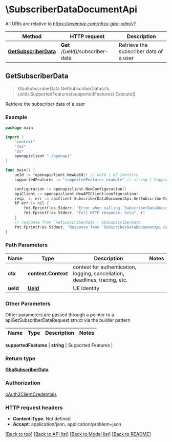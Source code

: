 # \SubscriberDataDocumentApi

All URIs are relative to *https://example.com/nhss-gba-sdm/v1*

Method | HTTP request | Description
------------- | ------------- | -------------
[**GetSubscriberData**](SubscriberDataDocumentApi.md#GetSubscriberData) | **Get** /{ueId}/subscriber-data | Retrieve the subscriber data of a user



## GetSubscriberData

> GbaSubscriberData GetSubscriberData(ctx, ueId).SupportedFeatures(supportedFeatures).Execute()

Retrieve the subscriber data of a user

### Example

```go
package main

import (
    "context"
    "fmt"
    "os"
    openapiclient "./openapi"
)

func main() {
    ueId := *openapiclient.NewUeId() // UeId | UE Identity
    supportedFeatures := "supportedFeatures_example" // string | Supported Features (optional)

    configuration := openapiclient.NewConfiguration()
    apiClient := openapiclient.NewAPIClient(configuration)
    resp, r, err := apiClient.SubscriberDataDocumentApi.GetSubscriberData(context.Background(), ueId).SupportedFeatures(supportedFeatures).Execute()
    if err != nil {
        fmt.Fprintf(os.Stderr, "Error when calling `SubscriberDataDocumentApi.GetSubscriberData``: %v\n", err)
        fmt.Fprintf(os.Stderr, "Full HTTP response: %v\n", r)
    }
    // response from `GetSubscriberData`: GbaSubscriberData
    fmt.Fprintf(os.Stdout, "Response from `SubscriberDataDocumentApi.GetSubscriberData`: %v\n", resp)
}
```

### Path Parameters


Name | Type | Description  | Notes
------------- | ------------- | ------------- | -------------
**ctx** | **context.Context** | context for authentication, logging, cancellation, deadlines, tracing, etc.
**ueId** | [**UeId**](.md) | UE Identity | 

### Other Parameters

Other parameters are passed through a pointer to a apiGetSubscriberDataRequest struct via the builder pattern


Name | Type | Description  | Notes
------------- | ------------- | ------------- | -------------

 **supportedFeatures** | **string** | Supported Features | 

### Return type

[**GbaSubscriberData**](GbaSubscriberData.md)

### Authorization

[oAuth2ClientCredentials](../README.md#oAuth2ClientCredentials)

### HTTP request headers

- **Content-Type**: Not defined
- **Accept**: application/json, application/problem+json

[[Back to top]](#) [[Back to API list]](../README.md#documentation-for-api-endpoints)
[[Back to Model list]](../README.md#documentation-for-models)
[[Back to README]](../README.md)

